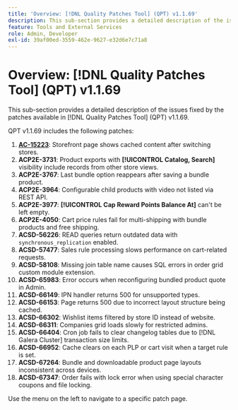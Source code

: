 ```yaml
---
title: 'Overview: [!DNL Quality Patches Tool] (QPT) v1.1.69'
description: This sub-section provides a detailed description of the issues fixed by the patches available in [!DNL Quality Patches Tool] (QPT) v1.1.69.
feature: Tools and External Services
role: Admin, Developer
exl-id: 39af00ed-3559-462e-9627-e32d6e7c71a8
---
```

# Overview: [!DNL Quality Patches Tool] (QPT) v1.1.69

This sub-section provides a detailed description of the issues fixed by the patches available in [!DNL Quality Patches Tool] (QPT) v1.1.69.

QPT v1.1.69 includes the following patches:
1. **[AC-15223](/help/tools/quality-patches-tool/patches-available-in-qpt/v1-1-69/ac-15223-storefront-page-shows-cached-content-after-switching-stores.md)**: Storefront page shows cached content after switching stores.
1. **ACP2E-3731**: Product exports with **[!UICONTROL Catalog, Search]** visibility include records from other store views.
1. **ACP2E-3767**: Last bundle option reappears after saving a bundle product.
1. **ACP2E-3964**: Configurable child products with video not listed via REST API.
1. **ACP2E-3977**: **[!UICONTROL Cap Reward Points Balance At]** can't be left empty.
1. **ACP2E-4050**: Cart price rules fail for multi-shipping with bundle products and free shipping.
1. **ACSD-56226**: READ queries return outdated data with `synchronous_replication` enabled.
1. **ACSD-57477**: Sales rule processing slows performance on cart-related requests.
1. **ACSD-58108**: Missing join table name causes SQL errors in order grid custom module extension.
1. **ACSD-65983**: Error occurs when reconfiguring bundled product quote in Admin.
1. **ACSD-66149**: IPN handler returns 500 for unsupported types.
1. **ACSD-66153**: Page returns 500 due to incorrect layout structure being cached.
1. **ACSD-66302**: Wishlist items filtered by store ID instead of website.
1. **ACSD-66311**: Companies grid loads slowly for restricted admins.
1. **ACSD-66404**: Cron job fails to clear changelog tables due to [!DNL Galera Cluster] transaction size limits.
1. **ACSD-66952**: Cache clears on each PLP or cart visit when a target rule is set.
1. **ACSD-67264**: Bundle and downloadable product page layouts inconsistent across devices.
1. **ACSD-67347**: Order fails with lock error when using special character coupons and file locking.

Use the menu on the left to navigate to a specific patch page.
